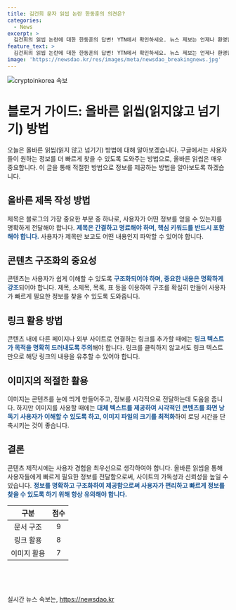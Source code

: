 ```yaml
---
title: 김건희 문자 읽씹 논란 한동훈의 의견은?
categories:
  - News
excerpt: >
  김건희의 읽씹 논란에 대한 한동훈의 답변! YTN에서 확인하세요. 뉴스 제보는 언제나 환영합니다.
feature_text: >
  김건희의 읽씹 논란에 대한 한동훈의 답변! YTN에서 확인하세요. 뉴스 제보는 언제나 환영합니다.
image: 'https://newsdao.kr/res/images/meta/newsdao_breakingnews.jpg'
---
```


<p><img src="https://newsdao.kr/res/images/meta/newsdao_breakingnews.jpg" alt="cryptoinkorea 속보" /></p>

<h1>블로거 가이드: 올바른 읽씹(읽지않고 넘기기) 방법</h1>

<p data-ke-size="size16"></p>

<p>오늘은 올바른 읽씹(읽지 않고 넘기기) 방법에 대해 알아보겠습니다. 구글에서는 사용자들이 원하는 정보를 더 빠르게 찾을 수 있도록 도와주는 방법으로, 올바른 읽씹은 매우 중요합니다. 이 글을 통해 적절한 방법으로 정보를 제공하는 방법을 알아보도록 하겠습니다.</p>

<p data-ke-size="size16"></p>

<h2 data-ke-size="size26">올바른 제목 작성 방법</h2>

<p>제목은 블로그의 가장 중요한 부분 중 하나로, 사용자가 어떤 정보를 얻을 수 있는지를 명확하게 전달해야 합니다. <b><span style="color: #1a5490;">제목은 간결하고 명료해야 하며, 핵심 키워드를 반드시 포함해야 합니다.</span></b> 사용자가 제목만 보고도 어떤 내용인지 파악할 수 있어야 합니다.</p>

<p data-ke-size="size16"></p>

<h2 data-ke-size="size26">콘텐츠 구조화의 중요성</h2>

<p>콘텐츠는 사용자가 쉽게 이해할 수 있도록 <b><span style="color: #1a5490;">구조화되어야 하며, 중요한 내용은 명확하게 강조</span></b>되어야 합니다. 제목, 소제목, 목록, 표 등을 이용하여 구조를 확실히 만들어 사용자가 빠르게 필요한 정보를 찾을 수 있도록 도와줍니다.</p>

<p data-ke-size="size16"></p>

<h2 data-ke-size="size26">링크 활용 방법</h2>

<p>콘텐츠 내에 다른 페이지나 외부 사이트로 연결하는 링크를 추가할 때에는 <b><span style="color: #1a5490;">링크 텍스트가 목적을 명확히 드러내도록 주의</span></b>해야 합니다. 링크를 클릭하지 않고서도 링크 텍스트만으로 해당 링크의 내용을 유추할 수 있어야 합니다.</p>

<p data-ke-size="size16"></p>

<h2 data-ke-size="size26">이미지의 적절한 활용</h2>

<p>이미지는 콘텐츠를 눈에 띄게 만들어주고, 정보를 시각적으로 전달하는데 도움을 줍니다. 하지만 이미지를 사용할 때에는 <b><span style="color: #1a5490;">대체 텍스트를 제공하여 시각적인 콘텐츠를 화면 낭독기 사용자가 이해할 수 있도록 하고, 이미지 파일의 크기를 최적화</span></b>하여 로딩 시간을 단축시키는 것이 좋습니다.</p>

<p data-ke-size="size16"></p>

<h2 data-ke-size="size26">결론</h2>

<p>콘텐츠 제작시에는 사용자 경험을 최우선으로 생각하여야 합니다. 올바른 읽씹을 통해 사용자들에게 빠르게 필요한 정보를 전달함으로써, 사이트의 가독성과 신뢰성을 높일 수 있습니다. <b><span style="color: #1a5490;">정보를 명확하고 구조화하여 제공함으로써 사용자가 편리하고 빠르게 정보를 찾을 수 있도록 하기 위해 항상 유의해야 합니다.</span></b></p>

<p data-ke-size="size16"></p>

<table>
    <thead>
        <tr>
            <th style="text-align: center;">구분</th>
            <th style="text-align: center;">점수</th>
        </tr>
    </thead>
    <tbody>
        <tr>
            <td style="text-align: center;">문서 구조</td>
            <td style="text-align: center;">9</td>
        </tr>
        <tr>
            <td style="text-align: center;">링크 활용</td>
            <td style="text-align: center;">8</td>
        </tr>
        <tr>
            <td style="text-align: center;">이미지 활용</td>
            <td style="text-align: center;">7</td>
        </tr>
    </tbody>
</table>

<p data-ke-size="size16">&nbsp;</p>

<p data-ke-size="size16">&nbsp;</p>
실시간 뉴스 속보는, <a href="https://newsdao.kr" rel="dofollow">https://newsdao.kr</a>


